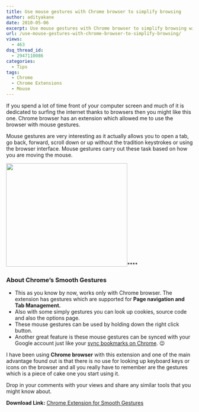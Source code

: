 ```yaml
---
title: Use mouse gestures with Chrome browser to simplify browsing
author: adityakane
date: 2010-05-06
excerpt: Use mouse gestures with Chrome browser to simplify browsing with extension called smooth gestures. Navigate, open tabs and more with just mouse gestures on the browser.
url: /use-mouse-gestures-with-chrome-browser-to-simplify-browsing/
views:
  - 463
dsq_thread_id:
  - 2947110086
categories:
  - Tips
tags:
  - Chrome
  - Chrome Extensions
  - Mouse
---
```

If you spend a lot of time front of your computer screen and much of it is dedicated to surfing the internet thanks to browsers then you might like this one. Chrome browser has an extension which allowed me to use the browser with mouse gestures.

Mouse gestures are very interesting as it actually allows you to open a tab, go back, forward, scroll down or up without the tradition keystrokes or using the browser interface. Mouse gestures carry out these task based on how you are moving the mouse.

<a rel="attachment wp-att-24602" href="http://devilsworkshop.org/use-mouse-gestures-with-chrome-browser-to-simplify-browsing/chrome_smooth_gestures/"><img class="aligncenter size-full wp-image-24602" title="Chrome_smooth_gestures" src="http://cdn.devilsworkshop.org/files/2010/05/Chrome_smooth_gestures.png" alt="" width="327" height="279" /></a>****

### **About Chrome&#8217;s Smooth Gestures**

  * This as you know by now, works only with Chrome browser. The extension has gestures which are supported for **Page navigation and Tab Management.**
  * Also with some simply gestures you can look up cookies, source code and also the options page.
  * These mouse gestures can be used by holding down the right click button.
  * Another great feature is these mouse gestures can be synced with your Google account just like your [sync bookmarks on Chrome][1]. 😉

I have been using **Chrome browser** with this extension and one of the main advantage found out is that there is no use for looking up keyboard keys or icons on the browser and all you really have to remember are the gestures which is a piece of cake one you start using it.

Drop in your comments with your views and share any similar tools that you might know about.

**Download Link:** <a href="https://chrome.google.com/extensions/detail/lfkgmnnajiljnolcgolmmgnecgldgeld" onclick="_gaq.push(['_trackEvent', 'outbound-article', 'https://chrome.google.com/extensions/detail/lfkgmnnajiljnolcgolmmgnecgldgeld', 'Chrome Extension for Smooth Gestures']);" >Chrome Extension for Smooth Gestures</a>

 [1]: http://devilsworkshop.org/chrome-4-beta-released-with-bookmarks-synchronization/ "sync bookmarks on Chrome"
